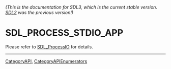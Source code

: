 ###### (This is the documentation for SDL3, which is the current stable version. [SDL2](https://wiki.libsdl.org/SDL2/) was the previous version!)
# SDL_PROCESS_STDIO_APP

Please refer to [SDL_ProcessIO](SDL_ProcessIO) for details.

----
[CategoryAPI](CategoryAPI), [CategoryAPIEnumerators](CategoryAPIEnumerators)

